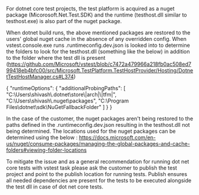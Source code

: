 For dotnet core test projects, the test platform is acquired as a nuget package (Micorosoft.Net.Test.SDK) and the runtime (testhost.dll similar to testhost.exe) is also part of the nuget package. 

When dotnet build runs, the above mentioned packages are restored to the users' global nuget cache in the absence of any overridden config. When vstest.console.exe runs <UnitTestProject>.runtimeconfig.dev.json is looked into to determine the folders to look for the testhost.dll (something like the below) in addition to the folder where the test dll is present (https://github.com/Microsoft/vstest/blob/c7472a479966a218fb0ac508ed799418eb4bfc00/src/Microsoft.TestPlatform.TestHostProvider/Hosting/DotnetTestHostManager.cs#L374)

{
  "runtimeOptions": {
    "additionalProbingPaths": [
      "C:\\Users\\shivash\\.dotnet\\store\\|arch|\\|tfm|",
      "C:\\Users\\shivash\\.nuget\\packages",
      "C:\\Program Files\\dotnet\\sdk\\NuGetFallbackFolder"
    ]
  }
}

In the case of the customer, the nuget packages aren't being restored to the paths defined in the <UnitTestProject>.runtimeconfig.dev.json resulting in the testhost.dll not being determined. The locations used for the nuget packages can be determined using the below : https://docs.microsoft.com/en-us/nuget/consume-packages/managing-the-global-packages-and-cache-folders#viewing-folder-locations

To mitigate the issue and as a general recommendation for running dot net core tests with vstest task please ask the customer to publish the test project and point to the publish location for running tests. Publish ensures all needed dependencies are present for the tests to be executed alongside the test dll in case of dot net core tests.
